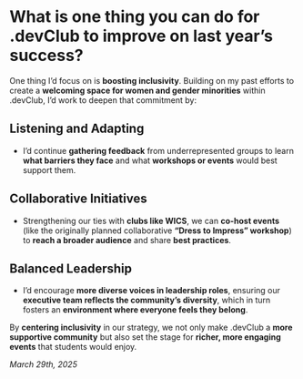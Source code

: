 # **What is one thing you can do for .devClub to improve on last year’s success?**  

One thing I’d focus on is **boosting inclusivity**. Building on my past efforts to create a **welcoming space for women and gender minorities** within .devClub, I’d work to deepen that commitment by:  

## **Listening and Adapting**  
* I’d continue **gathering feedback** from underrepresented groups to learn **what barriers they face** and what **workshops or events** would best support them.  

## **Collaborative Initiatives**  
* Strengthening our ties with **clubs like WICS**, we can **co-host events** (like the originally planned collaborative **“Dress to Impress” workshop**) to **reach a broader audience** and share **best practices**.  

## **Balanced Leadership**  
* I’d encourage **more diverse voices in leadership roles**, ensuring our **executive team reflects the community’s diversity**, which in turn fosters an **environment where everyone feels they belong**.  

By **centering inclusivity** in our strategy, we not only make .devClub a **more supportive community** but also set the stage for **richer, more engaging events** that students would enjoy.  

*March 29th, 2025*
